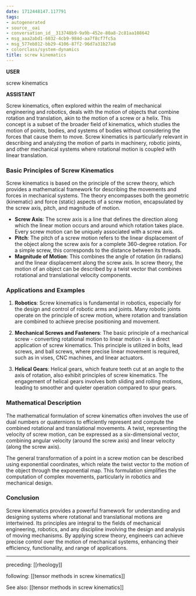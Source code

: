 ```yaml
---
date: 1712448147.117791
tags:
- autogenerated
- source__oai
- conversation_id__313748b9-9a9b-452e-80a8-2c81aa108642
- msg_aaa2abd1-6032-4cb9-984d-aa7f8cf7fc5a
- msg_577eb812-bb29-4106-87f2-96d7a31b27a8
- colorclass/system-dynamics
title: screw kinematics
---
```


**USER**

screw kinematics


**ASSISTANT**

Screw kinematics, often explored within the realm of mechanical engineering and robotics, deals with the motion of objects that combine rotation and translation, akin to the motion of a screw or a helix. This concept is a subset of the broader field of kinematics, which studies the motion of points, bodies, and systems of bodies without considering the forces that cause them to move. Screw kinematics is particularly relevant in describing and analyzing the motion of parts in machinery, robotic joints, and other mechanical systems where rotational motion is coupled with linear translation.

### Basic Principles of Screw Kinematics

Screw kinematics is based on the principle of the screw theory, which provides a mathematical framework for describing the movements and forces in mechanical systems. The theory encompasses both the geometric (kinematic) and force (static) aspects of a screw motion, encapsulated by the screw axis, pitch, and magnitude of motion.

- **Screw Axis**: The screw axis is a line that defines the direction along which the linear motion occurs and around which rotation takes place. Every screw motion can be uniquely associated with a screw axis.
- **Pitch**: The pitch of a screw motion refers to the linear displacement of the object along the screw axis for a complete 360-degree rotation. For a simple screw, this corresponds to the distance between its threads.
- **Magnitude of Motion**: This combines the angle of rotation (in radians) and the linear displacement along the screw axis. In screw theory, the motion of an object can be described by a twist vector that combines rotational and translational velocity components.

### Applications and Examples

1. **Robotics**: Screw kinematics is fundamental in robotics, especially for the design and control of robotic arms and joints. Many robotic joints operate on the principle of screw motion, where rotation and translation are combined to achieve precise positioning and movement.
   
2. **Mechanical Screws and Fasteners**: The basic principle of a mechanical screw - converting rotational motion to linear motion - is a direct application of screw kinematics. This principle is utilized in bolts, lead screws, and ball screws, where precise linear movement is required, such as in vises, CNC machines, and linear actuators.

3. **Helical Gears**: Helical gears, which feature teeth cut at an angle to the axis of rotation, also exhibit principles of screw kinematics. The engagement of helical gears involves both sliding and rolling motions, leading to smoother and quieter operation compared to spur gears.

### Mathematical Description

The mathematical formulation of screw kinematics often involves the use of dual numbers or quaternions to efficiently represent and compute the combined rotational and translational movements. A twist, representing the velocity of screw motion, can be expressed as a six-dimensional vector, combining angular velocity (around the screw axis) and linear velocity (along the screw axis).

The general transformation of a point in a screw motion can be described using exponential coordinates, which relate the twist vector to the motion of the object through the exponential map. This formulation simplifies the computation of complex movements, particularly in robotics and mechanical design.

### Conclusion

Screw kinematics provides a powerful framework for understanding and designing systems where rotational and translational motions are intertwined. Its principles are integral to the fields of mechanical engineering, robotics, and any discipline involving the design and analysis of moving mechanisms. By applying screw theory, engineers can achieve precise control over the motion of mechanical systems, enhancing their efficiency, functionality, and range of applications.


---

preceding: [[rheology]]  


following: [[tensor methods in screw kinematics]]

See also: [[tensor methods in screw kinematics]]